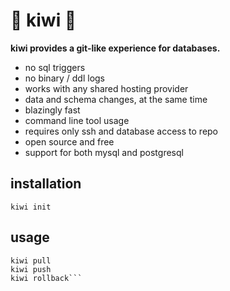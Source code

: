 # 🥝 kiwi 🥝

**kiwi provides a git-like experience for databases.**

* no sql triggers
* no binary / ddl logs
* works with any shared hosting provider
* data and schema changes, at the same time
* blazingly fast
* command line tool usage
* requires only ssh and database access to repo
* open source and free
* support for both mysql and postgresql

## installation

`kiwi init`

## usage

```kiwi status
kiwi pull
kiwi push
kiwi rollback```
